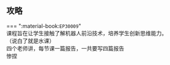 ## 攻略  
=== ":material-book:`EP30009`"  
    课程旨在让学生接触了解机器人前沿技术，培养学生创新思维能力。  
    （说白了就是水课）  
    四个老师讲，每节课一篇报告，一共要写四篇报告  
    惨捏  